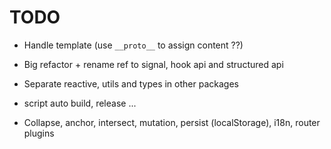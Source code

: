 # TODO

- Handle template (use `__proto__` to assign content ??)
- Big refactor + rename ref to signal, hook api and structured api

- Separate reactive, utils and types in other packages
- script auto build, release ...

- Collapse, anchor, intersect, mutation, persist (localStorage), i18n, router plugins
